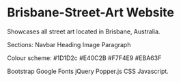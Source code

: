 # Brisbane-Street-Art Website

Showcases all street art located in Brisbane, Australia. 

Sections:
Navbar 
Heading 
Image
Paragraph

Colour scheme:
#1D1D2c
#E40C2B
#F7F4E9
#EBA63F


Bootstrap
Google Fonts
jQuery
Popper.js
CSS
Javascript.



